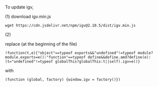 To update igv,

(1) download igv.min.js

    wget https://cdn.jsdelivr.net/npm/igv@2.10.5/dist/igv.min.js

(2) 

replace (at the beginning of the file)
 
    !function(t,e){"object"==typeof exports&&"undefined"!=typeof module?module.exports=e():"function"==typeof define&&define.amd?define(e):(t="undefined"!=typeof globalThis?globalThis:t||self).igv=e()}
    
with

    (function (global, factory) {window.igv = factory()})    
       
    